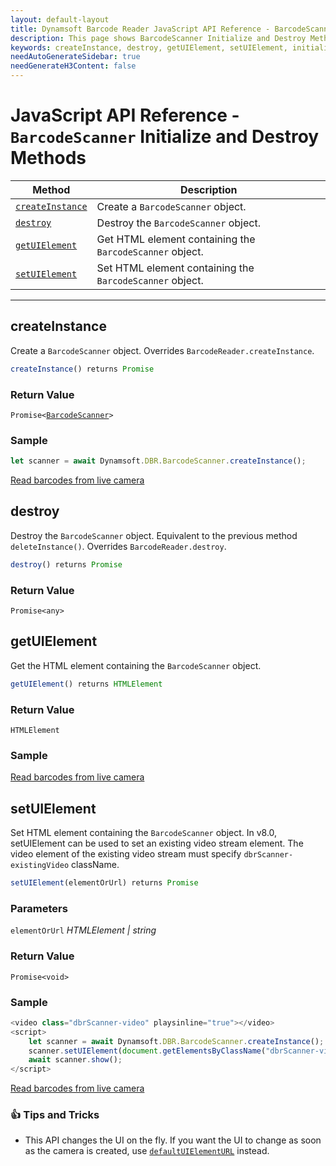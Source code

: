```yaml
---
layout: default-layout
title: Dynamsoft Barcode Reader JavaScript API Reference - BarcodeScanner Initialize and Destroy Methods
description: This page shows BarcodeScanner Initialize and Destroy Methods of Dynamsoft Barcode Reader JavaScript SDK.
keywords: createInstance, destroy, getUIElement, setUIElement, initialize and destroy methods, BarcodeScanner, api reference, javascript, js
needAutoGenerateSidebar: true
needGenerateH3Content: false
---
```



# JavaScript API Reference - `BarcodeScanner` Initialize and Destroy Methods

| Method               | Description |
|----------------------|-------------|
| [`createInstance`](#createinstance) | Create a  `BarcodeScanner` object. |
| [`destroy`](#destroy) | Destroy the `BarcodeScanner` object. |
| [`getUIElement`](#getuielement) | Get HTML element containing the `BarcodeScanner` object. |
| [`setUIElement`](#setuielement) | Set HTML element containing the `BarcodeScanner` object. |

---

## createInstance

Create a `BarcodeScanner` object. Overrides `BarcodeReader.createInstance`.

```javascript
createInstance() returns Promise
```

### Return Value

<code>Promise<<a href="../#barcodescanner">BarcodeScanner</a>></code>

### Sample

```javascript
let scanner = await Dynamsoft.DBR.BarcodeScanner.createInstance();
```

[Read barcodes from live camera](https://demo.dynamsoft.com/barcode-reader-js/)

## destroy

Destroy the `BarcodeScanner` object. Equivalent to the previous method `deleteInstance()`. Overrides `BarcodeReader.destroy`.

```javascript
destroy() returns Promise
```

### Return Value

`Promise<any>`

## getUIElement

Get the HTML element containing the `BarcodeScanner` object.

```javascript
getUIElement() returns HTMLElement
```

### Return Value

`HTMLElement`

### Sample

[Read barcodes from live camera](https://demo.dynamsoft.com/barcode-reader-js/)

## setUIElement

Set HTML element containing the `BarcodeScanner` object. In v8.0, setUIElement can be used to set an existing video stream element. The video element of the existing video stream must specify `dbrScanner-existingVideo` className. 

```javascript
setUIElement(elementOrUrl) returns Promise
```

### Parameters

`elementOrUrl` *HTMLElement | string*  

### Return Value

`Promise<void>`

### Sample

```javascript
<video class="dbrScanner-video" playsinline="true"></video>
<script>
    let scanner = await Dynamsoft.DBR.BarcodeScanner.createInstance();
    scanner.setUIElement(document.getElementsByClassName("dbrScanner-video")[0]);
    await scanner.show();
</script>
```

[Read barcodes from live camera](https://demo.dynamsoft.com/barcode-reader-js/)

### :+1: Tips and Tricks 

* This API changes the UI on the fly. If you want the UI to change as soon as the camera is created, use [`defaultUIElementURL`](../accessors.md#defaultuielementurl) instead.
